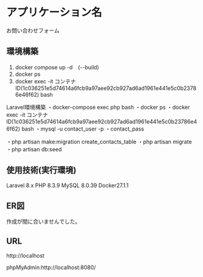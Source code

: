 # アプリケーション名
お問い合わせフォーム

## 環境構築
1.	docker compose up -d　(--build)
3. docker ps
4. docker exec -it コンテナID(1c036251e5d74614a6fcb9a97aee92cb927ad6ad1961e441e5c0b23786e46f62) bash

Laravel環境構築
・docker-compose exec php bash
・docker ps
・docker exec -it コンテナID(1c036251e5d74614a6fcb9a97aee92cb927ad6ad1961e441e5c0b23786e46f62) bash
・mysql -u contact_user -p
・contact_pass

・php artisan make:migration create_contacts_table
・php artisan migrate
・php artisan db:seed

## 使用技術(実行環境)
Laravel 8.x
PHP 8.3.9
MySQL 8.0.39
Docker27.1.1

## ER図
作成が間に合いませんでした。

## URL
http://localhost

phpMyAdmin:http://localhost:8080/
